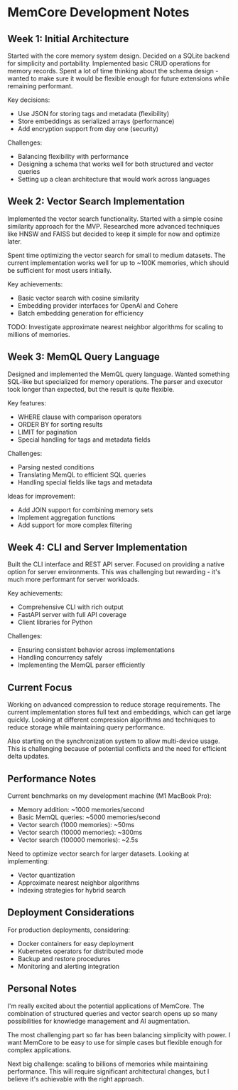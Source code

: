 # MemCore Development Notes

## Week 1: Initial Architecture

Started with the core memory system design. Decided on a SQLite backend for simplicity and portability. Implemented basic CRUD operations for memory records. Spent a lot of time thinking about the schema design - wanted to make sure it would be flexible enough for future extensions while remaining performant.

Key decisions:
- Use JSON for storing tags and metadata (flexibility)
- Store embeddings as serialized arrays (performance)
- Add encryption support from day one (security)

Challenges:
- Balancing flexibility with performance
- Designing a schema that works well for both structured and vector queries
- Setting up a clean architecture that would work across languages

## Week 2: Vector Search Implementation

Implemented the vector search functionality. Started with a simple cosine similarity approach for the MVP. Researched more advanced techniques like HNSW and FAISS but decided to keep it simple for now and optimize later.

Spent time optimizing the vector search for small to medium datasets. The current implementation works well for up to ~100K memories, which should be sufficient for most users initially.

Key achievements:
- Basic vector search with cosine similarity
- Embedding provider interfaces for OpenAI and Cohere
- Batch embedding generation for efficiency

TODO: Investigate approximate nearest neighbor algorithms for scaling to millions of memories.

## Week 3: MemQL Query Language

Designed and implemented the MemQL query language. Wanted something SQL-like but specialized for memory operations. The parser and executor took longer than expected, but the result is quite flexible.

Key features:
- WHERE clause with comparison operators
- ORDER BY for sorting results
- LIMIT for pagination
- Special handling for tags and metadata fields

Challenges:
- Parsing nested conditions
- Translating MemQL to efficient SQL queries
- Handling special fields like tags and metadata

Ideas for improvement:
- Add JOIN support for combining memory sets
- Implement aggregation functions
- Add support for more complex filtering

## Week 4: CLI and Server Implementation

Built the CLI interface and REST API server. Focused on providing a native option for server environments. This was challenging but rewarding - it's much more performant for server workloads.

Key achievements:
- Comprehensive CLI with rich output
- FastAPI server with full API coverage
- Client libraries for Python

Challenges:
- Ensuring consistent behavior across implementations
- Handling concurrency safely
- Implementing the MemQL parser efficiently

## Current Focus

Working on advanced compression to reduce storage requirements. The current implementation stores full text and embeddings, which can get large quickly. Looking at different compression algorithms and techniques to reduce storage while maintaining query performance.

Also starting on the synchronization system to allow multi-device usage. This is challenging because of potential conflicts and the need for efficient delta updates.

## Performance Notes

Current benchmarks on my development machine (M1 MacBook Pro):
- Memory addition: ~1000 memories/second
- Basic MemQL queries: ~5000 memories/second
- Vector search (1000 memories): ~50ms
- Vector search (10000 memories): ~300ms
- Vector search (100000 memories): ~2.5s

Need to optimize vector search for larger datasets. Looking at implementing:
- Vector quantization
- Approximate nearest neighbor algorithms
- Indexing strategies for hybrid search

## Deployment Considerations

For production deployments, considering:
- Docker containers for easy deployment
- Kubernetes operators for distributed mode
- Backup and restore procedures
- Monitoring and alerting integration

## Personal Notes

I'm really excited about the potential applications of MemCore. The combination of structured queries and vector search opens up so many possibilities for knowledge management and AI augmentation.

The most challenging part so far has been balancing simplicity with power. I want MemCore to be easy to use for simple cases but flexible enough for complex applications.

Next big challenge: scaling to billions of memories while maintaining performance. This will require significant architectural changes, but I believe it's achievable with the right approach.

